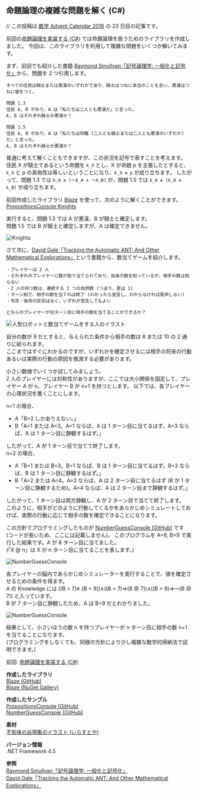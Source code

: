 ## 命題論理の複雑な問題を解く (C#)

// この投稿は [数学 Advent Calendar 2016](http://qiita.com/advent-calendar/2016/math) の 23 日目の記事です。

前回の[命題論理を実装する (C#)](Propositional-Logic.md) では命題論理を扱うためのライブラリを作成しました。
今回は、このライブラリを利用して複雑な問題をいくつか解いてみます。

まず、前回でも紹介した書籍 [Raymond Smullyan「記号論理学: 一般化と記号化」](https://www.amazon.co.jp/dp/4621085727)から、問題を 2 つ引用します。

```
すべての住民は騎士または悪漢のいずれかであり、騎士はつねに本当のことを言い、悪漢はつねに噓をつく。

問題 1.3
住民 A, B がおり、A は「私たちは二人とも悪漢だ」と言った。
A, B はそれぞれ騎士か悪漢か？

問題 1.5
住民 A, B がおり、A は「私たちは同種 (二人とも騎士または二人とも悪漢のいずれか) だ」と言った。
A, B はそれぞれ騎士か悪漢か？
```

普通に考えて解くこともできますが、この状況を記号で表すことを考えます。  
住民 X が騎士であるという命題を `k_X` とし、X が命題 p を主張したとすると、`k_X` と p の真偽性は等しいということになり、`k_X ≡ p` が成り立ちます。
したがって、問題 1.3 では `k_A ≡ (～k_A ∧ ～k_B)` が、問題 1.5 では `k_A ≡ (k_A ≡ k_B)` が成り立ちます。

前回作成したライブラリ [Blaze](https://github.com/sakapon/Blaze) を使って、次のように解くことができます。  
[PropositionsConsole Knights](https://gist.github.com/sakapon/82ab1ad2b5c2834d01c7076442fd7727)

実行すると、問題 1.3 では A が悪漢、B が騎士と確定します。  
問題 1.5 では B が騎士と確定しますが、A は確定できません。

![Knights](https://github.com/sakapon/Samples-2016/raw/master/Images/MathSample/PropositionsConsole-Knights.png)

さて次に、[David Gale「Tracking the Automatic ANT: And Other Mathematical Explorations」](https://www.amazon.com/dp/1461274532)という書籍から、数当てゲームを紹介します。

```
・プレイヤーは 2 人
・それぞれのプレイヤーに数が割り当てられており、自身の数を知っているが、相手の数は知らない
・2 人の持つ数は、連続する 2 つの自然数 (つまり、差は 1)
・ターン制で、相手の数を当てれば終了 (わかったら宣言し、わからなければ発声しない)
・先攻・後攻の区別はなく、いずれが宣言してもよい

どちらのプレイヤーが何ターン目に相手の数を当てることができるか？
```

![人型ロボットと数当てゲームをする人のイラスト](https://github.com/sakapon/Samples-2016/raw/master/Images/MathSample/NumberGuess-8-9-dark.jpg)

自分の数が 9 だとすると、与えられた条件から相手の数は 8 または 10 の 2 通りに絞られます。  
ここまではすぐにわかるのですが、いずれかを確定させるには相手の将来の行動あるいは実際の行動の原因を推測する必要があります。

小さい数値でいくつか試してみましょう。  
2 人のプレイヤーには対称性がありますが、ここでは大小関係を固定して、プレイヤー A が n、プレイヤー B が n+1 を持つとします。
以下では、各プレイヤーの心理状況を書くことにします。

n=1 の場合、

- A「B=2 しかありえない。」
- B「A=1 または A=3。A=1 ならば、A は 1 ターン目に当てるはず。A=3 ならば、A は 1 ターン目に静観するはず。」

したがって、A が 1 ターン目で当てて終了します。  
n=2 の場合、

- A「B=1 または B=3。B=1 ならば、B は 1 ターン目に当てるはず。B=3 ならば、B は 1 ターン目に静観するはず。」
- B「A=2 または A=4。A=2 ならば、A は 2 ターン目に当てるはず (B が 1 ターン目に静観するため)。A=4 ならば、A は 2 ターン目まで静観するはず。」

したがって、1 ターン目は両方静観し、A が 2 ターン目で当てて終了します。  
このように、相手がどのように行動してくるかをあらかじめシミュレートしておけば、実際の行動に応じて相手の数を確定できることになります。

この方針でプログラミングしたものが [NumberGuessConsole (GitHub)](https://github.com/sakapon/Samples-2016/tree/master/MathSample/NumberGuessConsole) です (コードが長いため、ここには記載しません)。
このプログラムを A=8, B=9 で実行した結果です。A が 8 ターン目に当てました。  
(「X @ n」は X が n ターン目に当てることを表します。)

![NumberGuessConsole](https://github.com/sakapon/Samples-2016/raw/master/Images/MathSample/NumberGuessConsole-8-9.png)

各プレイヤーの脳内であらかじめシミュレーターを実行することで、値を確定させるための条件を得ます。  
A の Knowledge には ((B = 7)≢(B = 9))∧((B = 7)⇒(B @ 7))∧((B = 9)⇒～(B @ 7)) と入っています。  
B が 7 ターン目に静観したため、A は B=9 だとわかりました。

![NumberGuessConsole](https://github.com/sakapon/Samples-2016/raw/master/Images/MathSample/NumberGuessConsole-8-9-Debug.png)

結果として、小さいほうの数 n を持つプレイヤーが n ターン目に相手の数 n+1 を当てることになります。  
(プログラミングをしなくても、同様の方針により少し複雑な数学的帰納法で証明できます。)

前回: [命題論理を実装する (C#)](Propositional-Logic.md)

**作成したライブラリ**  
[Blaze (GitHub)](https://github.com/sakapon/Blaze)  
[Blaze (NuGet Gallery)](https://www.nuget.org/packages/Blaze/)

**作成したサンプル**  
[PropositionsConsole (GitHub)](https://github.com/sakapon/Samples-2016/tree/master/MathSample/PropositionsConsole)  
[NumberGuessConsole (GitHub)](https://github.com/sakapon/Samples-2016/tree/master/MathSample/NumberGuessConsole)

**素材**  
[不気味の谷現象のイラスト (いらすとや)](http://www.irasutoya.com/2016/02/blog-post_858.html)

**バージョン情報**  
.NET Framework 4.5

**参照**  
[Raymond Smullyan「記号論理学: 一般化と記号化」](https://www.amazon.co.jp/dp/4621085727)  
[David Gale「Tracking the Automatic ANT: And Other Mathematical Explorations」](https://www.amazon.com/dp/1461274532)
